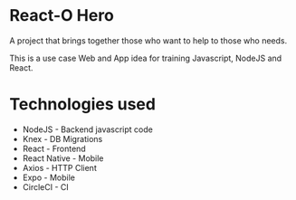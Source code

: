 [![<MathMotta>](https://circleci.com/gh/mathmotta/react-o-hero.svg?style=shield)](https://app.circleci.com/pipelines/github/mathmotta/react-o-hero/1/workflows/ab658ce4-bbb2-42e3-953f-c07f933b1d09)

# React-O Hero

A project that brings together those who want to help to those who needs.

This is a use case Web and App idea for training Javascript, NodeJS and React.


# Technologies used

* NodeJS - Backend javascript code
* Knex - DB Migrations
* React - Frontend
* React Native - Mobile
* Axios - HTTP Client
* Expo - Mobile
* CircleCI - CI
